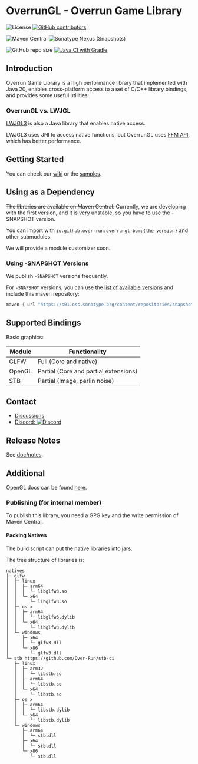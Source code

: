 # OverrunGL - Overrun Game Library

![License](https://img.shields.io/github/license/Over-Run/overrungl)
[![GitHub contributors](https://img.shields.io/github/contributors/Over-Run/overrungl)](https://github.com/Over-Run/overrungl/graphs/contributors)

![Maven Central](https://img.shields.io/maven-central/v/io.github.over-run/overrungl)
![Sonatype Nexus (Snapshots)](https://img.shields.io/nexus/s/io.github.over-run/overrungl?server=https%3A%2F%2Fs01.oss.sonatype.org%2F)

![GitHub repo size](https://img.shields.io/github/repo-size/Over-Run/overrungl)
[![Java CI with Gradle](https://github.com/Over-Run/overrungl/actions/workflows/gradle.yml/badge.svg?event=push)](https://github.com/Over-Run/overrungl/actions/workflows/gradle.yml)

## Introduction

Overrun Game Library is a high performance library that implemented with Java 20,
enables cross-platform access to a set of C/C++ library bindings, and provides some useful utilities.

### OverrunGL vs. LWJGL

[LWJGL3](https://github.com/LWJGL/lwjgl3) is also a Java library that enables native access.

LWJGL3 uses JNI to access native functions, but OverrunGL uses [FFM API](https://openjdk.org/jeps/434), which has better
performance.

## Getting Started

You can check our [wiki](https://github.com/Over-Run/overrungl/wiki) or
the [samples](modules/samples/src/test/java/org/overrun/glib/demo).

## Using as a Dependency

~~The libraries are available on Maven Central.~~ Currently, we are developing with the first version, and it is very
unstable, so you have to use the -SNAPSHOT version.

You can import with `io.github.over-run:overrungl-bom:{the version}` and other submodules.

We will provide a module customizer soon.

### Using -SNAPSHOT Versions

We publish `-SNAPSHOT` versions frequently.

For `-SNAPSHOT` versions, you can use
the [list of available versions](https://s01.oss.sonatype.org/content/repositories/snapshots/io/github/over-run/overrungl/maven-metadata.xml)
and include this maven repository:

```groovy
maven { url "https://s01.oss.sonatype.org/content/repositories/snapshots" }
```

## Supported Bindings

Basic graphics:

| Module | Functionality                         |
|--------|---------------------------------------|
| GLFW   | Full (Core and native)                |
| OpenGL | Partial (Core and partial extensions) |
| STB    | Partial (Image, perlin noise)         |

## Contact

- [Discussions](https://github.com/Over-Run/overrungl/discussions)
- [Discord: ![Discord](https://img.shields.io/discord/1048545705553313862)](https://discord.gg/UKRJapDKgX)

## Release Notes

See [doc/notes](doc/notes/README.md).

## Additional

OpenGL docs can be found [here](https://docs.gl/).

### Publishing (for internal member)

To publish this library, you need a GPG key and the write permission of Maven Central.

#### Packing Natives

The build script can put the native libraries into jars.

The tree structure of libraries is:

```text
natives
├─ glfw
│  ├─ linux
│  │  ├─ arm64
│  │  │  └─ libglfw3.so
│  │  └─ x64
│  │     └─ libglfw3.so
│  ├─ os x
│  │  ├─ arm64
│  │  │  └─ libglfw3.dylib
│  │  └─ x64
│  │     └─ libglfw3.dylib
│  └─ windows
│     ├─ x64
│     │  └─ glfw3.dll
│     └─ x86
│        └─ glfw3.dll
└─ stb https://github.com/Over-Run/stb-ci
   ├─ linux
   │  ├─ arm32
   │  │  └─ libstb.so
   │  ├─ arm64
   │  │  └─ libstb.so
   │  └─ x64
   │     └─ libstb.so
   ├─ os x
   │  ├─ arm64
   │  │  └─ libstb.dylib
   │  └─ x64
   │     └─ libstb.dylib
   └─ windows
      ├─ arm64
      │  └─ stb.dll
      ├─ x64
      │  └─ stb.dll
      └─ x86
         └─ stb.dll
```
